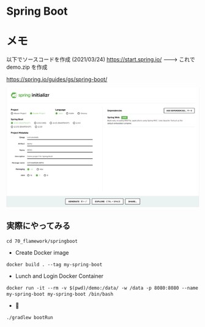 # Spring Boot


# メモ

以下でソースコードを作成 (2021/03/24)
https://start.spring.io/
---> これで demo.zip を作成

https://spring.io/guides/gs/spring-boot/

![](./img/01.png)

## 実際にやってみる

```
cd 70_flamework/springboot
```

+ Create Docker image

```
docker build . --tag my-spring-boot
```

+ Lunch and Login Docker Container

```
docker run -it --rm -v $(pwd)/demo:/data/ -w /data -p 8080:8080 --name my-spring-boot my-spring-boot /bin/bash
```

+ :whale: 

```
./gradlew bootRun
```
